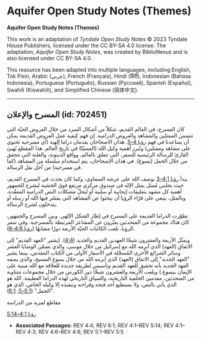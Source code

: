# Aquifer Open Study Notes (Themes)

**Aquifer Open Study Notes (Themes)**

This work is an adaptation of *Tyndale Open Study Notes* © 2023 Tyndale House Publishers, licensed under the CC BY\-SA 4\.0 license. The adaptation, *Aquifer Open Study Notes*, was created by BiblioNexus and is also licensed under CC BY\-SA 4\.0\.

This resource has been adapted into multiple languages, including English, Tok Pisin, Arabic (عربي), French (Français), Hindi (हिंदी), Indonesian (Bahasa Indonesia), Portuguese (Português), Russian (Русский), Spanish (Español), Swahili (Kiswahili), and Simplified Chinese (简体中文).



--------------------------------

## المسرح والإعلان (id: 702451)

 كان المسرح، في العالم القديم، شكلاً من أشكال السرد من خلال العروض الحيّة التي تتضمن الممثلين والمشاهد والعروض الدرامية. إن فهم كيفية عمل العروض القديمة يمكن أن يساعدنا في فهم [رؤيا 4–5](https://ref.ly/Rev4:1-Rev5:14). هذان الاصحاحان يقدمان دراما إلهية (أي مسرحية تحتوي على مشاهد وممثلين) وتُبرز أهمية وكيل الله (المسيّا) في تاريخ العالم. هذا المقطع يُهيئ القارئ للرسالة الرئيسية للسفر، التي تتعلق بالعالم، وواقع الدينونة، والغلبة التي تتحقق من خلال الحمل (يسوع). في هذان الإصحاحان، يتم استخدام سلسلة من المشاهد (كما في مسرحية) من أجل نقل الرسالة.

 يبدأ [رؤيا 4:1–3](https://ref.ly/Rev4:1-Rev4:3) بوصف الله على عرشه السماوي، وكما كان يحدث في المسرح القديم، حيث يجلس مُمثل يمثل الإله في صندوق مركزي مرتفع فوق الخشبة ليشرح للجمهور أهمية كل مشهد بتعليقات إيجابية أو سلبية أو ليحلّ مشكلات النص الدرامية المعقّدة. وبالمثل، ينبغي على قرّاء الرؤيا أن يبحثوا عن المشاهد التي يفسّر فيها الله أو رسله أو يتدخلون لشرح الرسالة.

تطوّرت الدراما القديمة على المسرح في إطار الشكل الإلهي. وبين المسرح والجمهور، كان هناك مجموعة من المتحدثين يعبّرون عن المشاعر المرتبطة بالمسرحية. وفي سفر الرؤيا، تلعب الكائنات الحيّة الأربعة دورًا مشابهًا ([رؤيا 4:6–8](https://ref.ly/Rev4:6-Rev4:8)).

ويمثّل الأربعة والعشرون شيخًا العهدين القديم والجديد ([4:4](https://ref.ly/Rev4:4)). (يشير "العهد القديم" إلى الاتفاق (العهد) الذي أبرمه الله مع إسرائيل من خلال موسى، والذي تضمّن الوصايا العشر وسائر الشرائع الأخرى المُسجّلة في الأسفار الأولى من الكتاب المقدس، بينما يشير "العهد الجديد" إلى الاتفاق (العهد) الذي أبرمه الله من خلال يسوع المسيح، والذي يصفه العهد الجديد بأنه تحقيق للعهد القديم وتأسيس لطريقة جديدة للعلاقة مع الله مبنية على الإيمان بيسوع.) ويلعب الأربعة والعشرون شيخًا دور الكورس من خلال مجموعات متناوبة من المتحدثين، مقدمين الخلفية التاريخية، والسياق التاريخي لهذه الدراما العظيمة. الله هو الذي يأتي بالنص، ولا يستطيع أحد فتحه وقراءته وتنفيذه إلا وكيله الخاص، الذي هو "الحمل" ([5:1–5](https://ref.ly/Rev5:1-Rev5:5); [6:1](https://ref.ly/Rev6:1)).

مقاطع لمزيد من الدراسة

[رؤيا 4:1–5:14](https://ref.ly/Rev4:1-Rev5:14)

* **Associated Passages:** REV 4:4; REV 6:1; REV 4:1–REV 5:14; REV 4:1–REV 4:3; REV 4:6–REV 4:8; REV 5:1–REV 5:5

